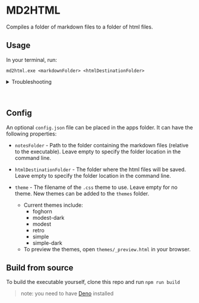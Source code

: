 # MD2HTML

Compiles a folder of markdown files to a folder of html files.

## Usage
In your terminal, run:

`md2html.exe <markdownFolder> <htmlDestinationFolder>`

<details>
	<summary>Troubleshooting</summary>
	Your terminal should be in the same directory as the executable.  If not, you can specify the path to the executable as the first argument.  i.e. with an absolute path - `C:\Users\John\Desktop\md2html.exe <markdownFolder> <htmlDestinationFolder>`, or a relative path - `../../Desktop/md2html.exe <markdownFolder> <htmlDestinationFolder>`
</details>

<br>
<br>

## Config
An optional `config.json` file can be placed in the apps folder.  It can have the following properties:

- `notesFolder` - Path to the folder containing the markdown files (relative to the executable).  Leave empty to specify
the folder location in the command line.

- `htmlDestinationFolder` - The folder where the html files will be saved.  Leave empty to specify
the folder location in the command line.

- `theme` - The filename of the `.css` theme to use.  Leave empty for no theme.  New themes can be added to the `themes` folder.
  - Current themes include:
    - foghorn
    - modest-dark
    - modest
    - retro
    - simple
    - simple-dark
  - To preview the themes, open `themes/_preview.html` in your browser.


## Build from source
To build the executable yourself, clone this repo and run `npm run build`
> note: you need to have [Deno](https://deno.land) installed